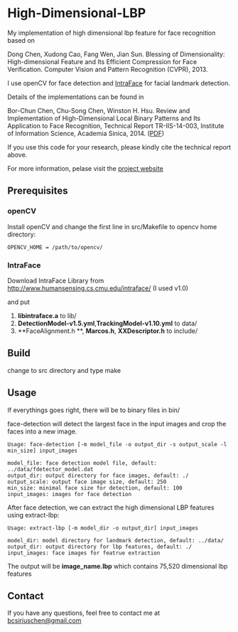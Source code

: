 High-Dimensional-LBP
====================

My implementation of high dimensional lbp feature for face recognition based on 

Dong Chen, Xudong Cao, Fang Wen, Jian Sun. Blessing of Dimensionality: High-dimensional Feature and Its Efficient Compression for Face Verification. Computer Vision and Pattern Recognition (CVPR), 2013.

I use openCV for face detection and [IntraFace](http://www.humansensing.cs.cmu.edu/intraface/) for facial landmark detection.

Details of the implementations can be found in 

Bor-Chun Chen, Chu-Song Chen, Winston H. Hsu. Review and Implementation of High-Dimensional Local Binary Patterns and Its Application to Face Recognition, Technical Report TR-IIS-14-003, Institute of Information Science, Academia Sinica, 2014. ([PDF](http://bcsiriuschen.github.io/High-Dimensional-LBP/tr14003.pdf))

If you use this code for your research, please kindly cite the technical report above.

For more information, pelase visit the [project website](http://bcsiriuschen.github.io/High-Dimensional-LBP/)

## Prerequisites

### openCV

Install openCV and change the first line in src/Makefile to opencv home directory:

    OPENCV_HOME = /path/to/opencv/

### IntraFace

Download IntraFace Library from http://www.humansensing.cs.cmu.edu/intraface/ (I used v1.0)

and put

1. **libintraface.a** to lib/
2. **DetectionModel-v1.5.yml**,**TrackingModel-v1.10.yml** to data/
3. **FaceAlignment.h **, **Marcos.h**, **XXDescriptor.h** to include/

## Build

change to src directory and type make

## Usage

If everythings goes right, there will be to binary files in bin/

face-detection will detect the largest face in the input images and crop the faces into a new image.

    Usage: face-detection [-m model_file -o output_dir -s output_scale -l min_size] input_images

    model_file: face detection model file, default: ../data/fdetector_model.dat
    output_dir: output directory for face images, default: ./
    output_scale: output face image size, default: 250
    min_size: minimal face size for detection, default: 100
    input_images: images for face detection

After face detection, we can extract the high dimensional LBP features using extract-lbp:

    Usage: extract-lbp [-m model_dir -o output_dir] input_images

    model_dir: model directory for landmark detection, default: ../data/
    output_dir: output directory for lbp features, default: ./
    input_images: face images for featrue extraction

The output will be  **image_name.lbp** which contains 75,520 dimensional lbp features

## Contact

If you have any questions, feel free to contact me at bcsiriuschen@gmail.com
